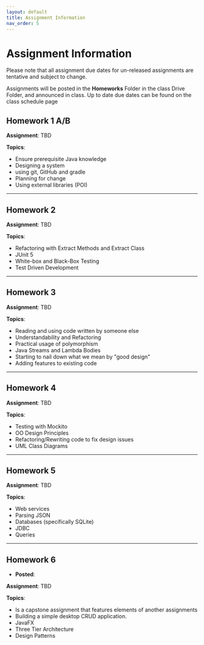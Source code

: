 ```yaml
---
layout: default
title: Assignment Information
nav_order: 5
---
```


# Assignment Information
Please note that all assignment due dates for un-released assignments are tentative and
subject to change.

Assignments will be posted in the **Homeworks** Folder in the class Drive Folder, and announced in class. Up to date due dates can be found on the class schedule page

## Homework 1 A/B

**Assignment**: TBD

**Topics**: 
* Ensure prerequisite Java knowledge
* Designing a system
* using git, GitHub and gradle
* Planning for change
* Using external libraries (POI)


---

## Homework 2

**Assignment**: TBD

**Topics**:
* Refactoring with Extract Methods and Extract Class
* JUnit 5
* White-box and Black-Box Testing
* Test Driven Development

---

## Homework 3

**Assignment**: TBD

**Topics**:
* Reading and using code written by someone else
* Understandability and Refactoring
* Practical usage of polymorphism
* Java Streams and Lambda Bodies
* Starting to nail down what we mean by "good design"
* Adding features to existing code

---

## Homework 4

**Assignment**: TBD

**Topics**:
* Testing with Mockito
* OO Design Principles
* Refactoring/Rewriting code to fix design issues
* UML Class Diagrams


---

## Homework 5

**Assignment**: TBD

**Topics**:
* Web services
* Parsing JSON
* Databases (specifically SQLite)
* JDBC
* Queries

---

## Homework 6
* **Posted**:  

**Assignment**: TBD

**Topics**:
* Is a capstone assignment that features elements of another assignments
* Building a simple desktop CRUD application.
* JavaFX
* Three Tier Architecture
* Design Patterns

